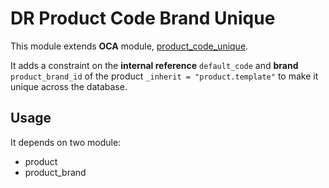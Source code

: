 # DR Product Code Brand Unique

This module extends **OCA** module,  [product_code_unique](https://github.com/OCA/product-attribute/tree/14.0/product_code_unique).

It adds a constraint on the **internal reference** `default_code` and **brand** `product_brand_id` of the product `_inherit = "product.template"` to make it unique across the database.

## Usage
It depends on two module:
- product
- product_brand